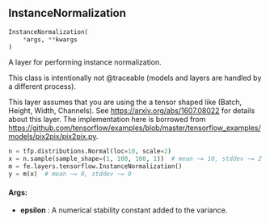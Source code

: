## InstanceNormalization
```python
InstanceNormalization(
	*args, **kwargs
)
```
A layer for performing instance normalization.

This class is intentionally not @traceable (models and layers are handled by a different process).

This layer assumes that you are using the a tensor shaped like (Batch, Height, Width, Channels). See
https://arxiv.org/abs/1607.08022 for details about this layer. The implementation here is borrowed from
https://github.com/tensorflow/examples/blob/master/tensorflow_examples/models/pix2pix/pix2pix.py.

```python
n = tfp.distributions.Normal(loc=10, scale=2)
x = n.sample(sample_shape=(1, 100, 100, 1))  # mean ~= 10, stddev ~= 2
m = fe.layers.tensorflow.InstanceNormalization()
y = m(x)  # mean ~= 0, stddev ~= 0
```


#### Args:

* **epsilon** :  A numerical stability constant added to the variance.